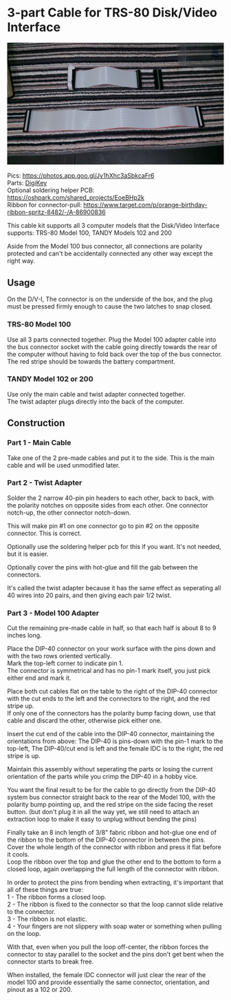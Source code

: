 # 3-part Cable for TRS-80 Disk/Video Interface

![](kit.jpg)

Pics: https://photos.app.goo.gl/Jy1hXhc3aSbkcaFr6  
Parts: [DigiKey](https://www.digikey.com/short/22hnb0rh)  
Optional soldering helper PCB: https://oshpark.com/shared_projects/EoeBHp2k  
Ribbon for connector-pull: https://www.target.com/p/orange-birthday-ribbon-spritz-8482/-/A-86900836

This cable kit supports all 3 computer models that the Disk/Video Interface supports: TRS-80 Model 100, TANDY Models 102 and 200

Aside from the Model 100 bus connector, all connections are polarity protected and can't be accidentally connected any other way except the right way.

## Usage
On the D/V-I, The connector is on the underside of the box, and the plug must be pressed firmly enough to cause the two latches to snap closed.

### TRS-80 Model 100  
Use all 3 parts connected together.
Plug the Model 100 adapter cable into the bus connector socket with the cable going directly towards the rear of the computer without having to fold back over the top of the bus connector.
The red stripe should be towards the battery compartment.

### TANDY Model 102 or 200
Use only the main cable and twist adapter connected together.  
The twist adapter plugs directly into the back of the computer.

## Construction

### Part 1 - Main Cable  
Take one of the 2 pre-made cables and put it to the side. This is the main cable and will be used unmodified later.

### Part 2 - Twist Adapter  
Solder the 2 narrow 40-pin pin headers to each other, back to back, with the polarity notches on opposite sides from each other. One connector notch-up, the other connector notch-down.  

This will make pin #1 on one connector go to pin #2 on the opposite connector. This is correct.  

Optionally use the soldering helper pcb for this if you want. It's not needed, but it is easier.  

Optionally cover the pins with hot-glue and fill the gab between the connectors.  

It's called the twist adapter because it has the same effect as seperating all 40 wires into 20 pairs, and then giving each pair 1/2 twist.

### Part 3 - Model 100 Adapter
Cut the remaining pre-made cable in half, so that each half is about 8 to 9 inches long.

Place the DIP-40 connector on your work surface with the pins down and with the two rows oriented vertically.  
Mark the top-left corner to indicate pin 1.  
The connector is symmetrical and has no pin-1 mark itself, you just pick either end and mark it.  

Place both cut cables flat on the table to the right of the DIP-40 connector with the cut ends to the left and the connectors to the right, and the red stripe up.  
If only one of the connectors has the polarity bump facing down, use that cable and discard the other, otherwise pick either one.  

Insert the cut end of the cable into the DIP-40 connector, maintaining the orientations from above: The DIP-40 is pins-down with the pin-1 mark to the top-left, The DIP-40/cut end is left and the female IDC is to the right, the red stripe is up.

Maintain this assembly without seperating the parts or losing the current orientation of the parts while you crimp the DIP-40 in a hobby vice.

You want the final result to be for the cable to go directly from the DIP-40 system bus connector straight back to the rear of the Model 100, with the polarity bump pointing up, and the red stripe on the side facing the reset button. (but don't plug it in all the way yet, we still need to attach an extraction loop to make it easy to unplug without bending the pins)

Finally take an 8 inch length of 3/8" fabric ribbon and hot-glue one end of the ribbon to the bottom of the DIP-40 connector in between the pins. Cover the whole length of the connector with ribbon and press it flat before it cools.  
Loop the ribbon over the top and glue the other end to the bottom to form a closed loop, again overlapping the full length of the connector with ribbon.  

In order to protect the pins from bending when extracting, it's important that all of these things are true:  
1 - The ribbon forms a closed loop.  
2 - The ribbon is fixed to the connector so that the loop cannot slide relative to the connector.  
3 - The ribbon is not elastic.  
4 - Your fingers are not slippery with soap water or something when pulling on the loop.

With that, even when you pull the loop off-center, the ribbon forces the connector to stay parallel to the socket and the pins don't get bent when the connector starts to break free.

When installed, the female IDC connector will just clear the rear of the model 100 and provide essentially the same connector, orientation, and pinout as a 102 or 200.


